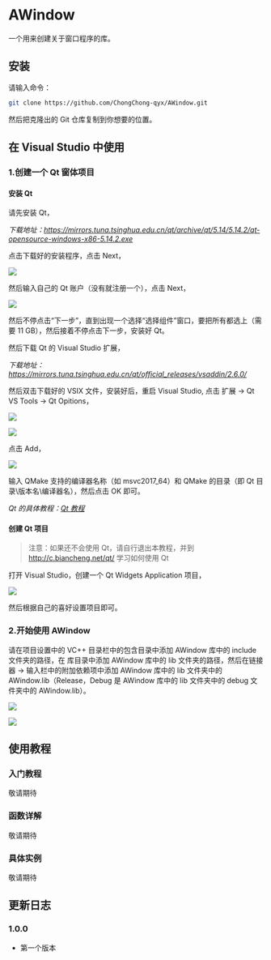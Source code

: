 # AWindow

一个用来创建关于窗口程序的库。

## 安装

请输入命令：

``` bash
git clone https://github.com/ChongChong-qyx/AWindow.git
```

然后把克隆出的 Git 仓库复制到你想要的位置。

## 在 Visual Studio 中使用

### 1.创建一个 Qt 窗体项目

#### 安装 Qt

请先安装 Qt，

*下载地址：<https://mirrors.tuna.tsinghua.edu.cn/qt/archive/qt/5.14/5.14.2/qt-opensource-windows-x86-5.14.2.exe>*

点击下载好的安装程序，点击 Next，

![](./docs/markdown/photo/qt-1.png?raw=true)

然后输入自己的 Qt 账户（没有就注册一个），点击 Next，

![](./docs/markdown/photo/qt-2.png?raw=true)

然后不停点击“下一步”，直到出现一个选择“选择组件”窗口，要把所有都选上（需要 11 GB），然后接着不停点击下一步，安装好 Qt。

然后下载 Qt 的 Visual Studio 扩展，

*下载地址：<https://mirrors.tuna.tsinghua.edu.cn/qt/official_releases/vsaddin/2.6.0/>*

然后双击下载好的 VSIX 文件，安装好后，重启 Visual Studio, 点击 扩展 -> Qt VS Tools -> Qt Opitions，

![](./docs/markdown/photo/2.png?raw=true)

![](./docs/markdown/photo/1.png?raw=true)

点击 Add，

![](./docs/markdown/photo/3.png?raw=true)

输入 QMake 支持的编译器名称（如 msvc2017_64）和 QMake 的目录（即 Qt 目录\版本名\编译器名），然后点击 OK 即可。

*Qt 的具体教程：[Qt 教程](http://c.biancheng.net/qt/)*

#### 创建 Qt 项目

> 注意：如果还不会使用 Qt，请自行退出本教程，并到 http://c.biancheng.net/qt/ 学习如何使用 Qt

打开 Visual Studio，创建一个 Qt Widgets Application 项目，

![](./docs/markdown/photo/vs-1.png?raw=true)

然后根据自己的喜好设置项目即可。

### 2.开始使用 AWindow

请在项目设置中的 VC++ 目录栏中的包含目录中添加 AWindow 库中的 include 文件夹的路径，在 库目录中添加 AWindow 库中的 lib 文件夹的路径，然后在链接器 -> 输入栏中的附加依赖项中添加 AWindow 库中的 lib 文件夹中的 AWindow.lib（Release，Debug 是 AWindow 库中的 lib 文件夹中的 debug 文件夹中的 AWindow.lib）。

![](./docs/markdown/photo/set-1.png?raw=true)

![](./docs/markdown/photo/set-2.png?raw=true)

## 使用教程

### 入门教程

敬请期待

### 函数详解

敬请期待

### 具体实例

敬请期待

## 更新日志

### 1.0.0

- 第一个版本